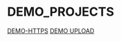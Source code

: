 # DEMO_PROJECTS
[DEMO-HTTPS](https://github.com/peplet12/DEMO_PROJECTS/tree/main/demo-https)
[DEMO UPLOAD](https://github.com/peplet12/DEMO_PROJECTS/tree/main/demo-upload-files)

